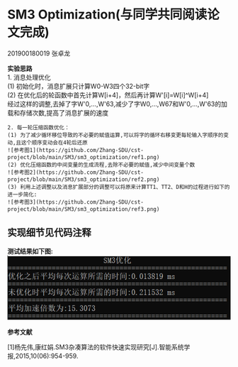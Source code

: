 # SM3 Optimization(与同学共同阅读论文完成)            

201900180019 张卓龙               

**实验思路**          
    1. 消息处理优化      
    (1) 初始化时，消息扩展只计算W0-W3四个32-bit字     
    (2) 在优化后的轮函数中首先计算W[i+4]，然后再计算W'[i]=W[i]^W[i+4]                
    经过这样的调整,去掉了字W'0,…,W'63,减少了字W0,…,W67和W'0,…,W'63的加载和存储次数,提高了消息扩展的速度       
       
    2. 每一轮压缩函数优化：          
    (1) 为了减少循环移位导致的不必要的赋值运算,可以将字的循环右移变更每轮输入字顺序的变动,且这个顺序变动会在4轮后还原      
    ![参考图1](https://github.com/Zhang-SDU/cst-project/blob/main/SM3/sm3_optimization/ref1.png)
    (2) 优化压缩函数的中间变量的生成流程,去除不必要的赋值,减少中间变量个数     
    ![参考图2](https://github.com/Zhang-SDU/cst-project/blob/main/SM3/sm3_optimization/ref2.png)
    (3) 利用上述调整以及消息扩展部分的调整可以将原来计算TT1、TT2、D和H的过程进行如下的进一步简化:    
    ![参考图3](https://github.com/Zhang-SDU/cst-project/blob/main/SM3/sm3_optimization/ref3.png)
    
    
## 实现细节见代码注释

**测试结果如下图:**    
![测试结果](https://github.com/Zhang-SDU/cst-project/blob/main/SM3/sm3_optimization/result.png)      


**参考文献**

[1]杨先伟,康红娟.SM3杂凑算法的软件快速实现研究[J].智能系统学报,2015,10(06):954-959.
